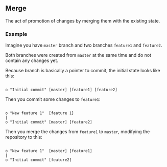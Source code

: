 ## Merge

The act of promotion of changes by merging them with the existing state.

### Example

Imagine you have `master` branch and two branches `feature1` and `feature2`.

Both branches were created from `master` at the same time and do not contain any changes yet.

Because branch is basically a pointer to commit, the initial state looks like this:
```

o "Initial commit" [master] [feature1] [feature2]

```

Then you commit some changes to `feature1`:
```

o "New feature 1"  [feature 1]
|                  
o "Initial commit" [master] [feature2]

```

Then you merge the changes from `feature1` to `master`, modifying the repository to this:
```

o "New feature 1"  [master] [feature1]
|
o "Initial commit" [feature2]

```
